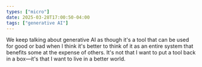 ```yaml
---
types: ["micro"]
date: 2025-03-28T17:00:50-04:00
tags: ["generative AI"]
---
```

We keep talking about generative AI as though it's a tool that can be used for good or bad when I think it's better to think of it as an entire system that benefits some at the expense of others. It's not that I want to put a tool back in a box—it's that I want to live in a better world.